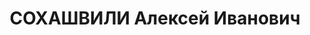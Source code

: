 ---
title: СОХАШВИЛИ Алексей Иванович
description: 'Род. в 1902, с. Церовани. Род занятий: до ареста бывший охранник Мцхетского
  Лесопильного завода.

  Осужден Тройкой при НКВД ГССР 13.12.1937. Мера наказания: 10 лет заключения в ИТЛ'
---